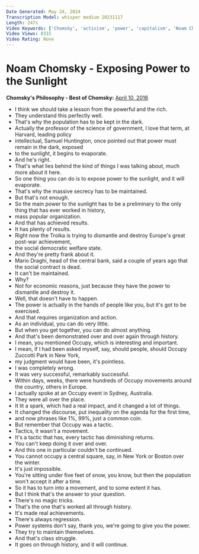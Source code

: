 ```yaml
---
Date Generated: May 24, 2024
Transcription Model: whisper medium 20231117
Length: 247s
Video Keywords: ['Chomsky', 'activism', 'power', 'capitalism', 'Noam Chomsky', 'Panama papers', 'Snowden', 'Anarchism', 'Politics']
Video Views: 8315
Video Rating: None
---
```


# Noam Chomsky - Exposing Power to the Sunlight
**Chomsky's Philosophy - Best of Chomsky:** [April 10, 2016](https://www.youtube.com/watch?v=uGciq1pulaA)
*  I think we should take a lesson from the powerful and the rich.
*  They understand this perfectly well.
*  That's why the population has to be kept in the dark.
*  Actually the professor of the science of government, I love that term, at Harvard, leading policy
*  intellectual, Samuel Huntington, once pointed out that power must remain in the dark, exposed
*  to the sunlight, it begins to evaporate.
*  And he's right.
*  That's what lies behind the kind of things I was talking about, much more about it here.
*  So one thing you can do is to expose power to the sunlight, and it will evaporate.
*  That's why the massive secrecy has to be maintained.
*  But that's not enough.
*  So the main power to the sunlight has to be a preliminary to the only thing that has ever worked in history,
*  mass popular organization.
*  And that has achieved results.
*  It has plenty of results.
*  Right now the Troika is trying to dismantle and destroy Europe's great post-war achievement,
*  the social democratic welfare state.
*  And they're pretty frank about it.
*  Mario Draghi, head of the central bank, said a couple of years ago that the social contract is dead.
*  It can't be maintained.
*  Why?
*  Not for economic reasons, just because they have the power to dismantle and destroy it.
*  Well, that doesn't have to happen.
*  The power is actually in the hands of people like you, but it's got to be exercised.
*  And that requires organization and action.
*  As an individual, you can do very little.
*  But when you get together, you can do almost anything.
*  And that's been demonstrated over and over again through history.
*  I mean, you mentioned Occupy, which is interesting and important.
*  I mean, if I had been asked myself, say, should people, should Occupy Zuccotti Park in New York,
*  my judgment would have been, it's pointless.
*  I was completely wrong.
*  It was very successful, remarkably successful.
*  Within days, weeks, there were hundreds of Occupy movements around the country, others in Europe.
*  I actually spoke at an Occupy event in Sydney, Australia.
*  They were all over the place.
*  It lit a spark, which had a real impact, and it changed a lot of things.
*  It changed the discourse, put inequality on the agenda for the first time,
*  and now phrases like 1%, 99%, just a common coin.
*  But remember that Occupy was a tactic.
*  Tactics, it wasn't a movement.
*  It's a tactic that has, every tactic has diminishing returns.
*  You can't keep doing it over and over.
*  And this one in particular couldn't be continued.
*  You cannot occupy a central square, say, in New York or Boston over the winter.
*  It's just impossible.
*  You're sitting under five feet of snow, you know, but then the population won't accept it after a time.
*  So it has to turn into a movement, and to some extent it has.
*  But I think that's the answer to your question.
*  There's no magic tricks.
*  That's the one that's worked all through history.
*  It's made real achievements.
*  There's always regression.
*  Power systems don't say, thank you, we're going to give you the power.
*  They try to maintain themselves.
*  And that's class struggle.
*  It goes on through history, and it will continue.
